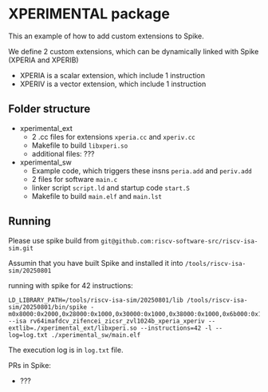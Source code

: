 # XPERIMENTAL package

This an example of how to add custom extensions to Spike.

We define 2 custom extensions, which can be dynamically linked with Spike (XPERIA and XPERIB)

* XPERIA is a scalar extension, which include 1 instruction
* XPERIV is a vector extension, which include 1 instruction

## Folder structure

* xperimental_ext
  - 2 .cc files for extensions `xperia.cc` and `xperiv.cc`
  - Makefile to build `libxperi.so`
  - additional files: ???
* xperimental_sw
  - Example code, which triggers these insns `peria.add` and `periv.add`
  - 2 files for software `main.c`
  - linker script `script.ld` and startup code `start.S`
  - Makefile to build `main.elf` and `main.lst`

## Running

Please use spike build from `git@github.com:riscv-software-src/riscv-isa-sim.git`


Assumin that you have built Spike and installed it into `/tools/riscv-isa-sim/20250801`

running with spike for 42 instructions:

```
LD_LIBRARY_PATH=/tools/riscv-isa-sim/20250801/lib /tools/riscv-isa-sim/20250801/bin/spike -m0x8000:0x2000,0x28000:0x1000,0x30000:0x1000,0x38000:0x1000,0x6b000:0x1000,0x80000:0x1000,0x88000:0x1000,0x140000:0x10000,0x1700000:0x10000,0x20d0000:0x2000000,0x20000000:0x20000000,0x40000000:0x20000000,0x7f000000:0x1000000000 --isa rv64imafdcv_zifencei_zicsr_zvl1024b_xperia_xperiv --extlib=./xperimental_ext/libxperi.so --instructions=42 -l --log=log.txt ./xperimental_sw/main.elf
```

The execution log is in `log.txt` file.

PRs in Spike:
* ???


